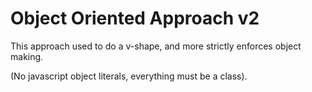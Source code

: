 # Object Oriented Approach v2

This approach used to do a v-shape, and more strictly enforces object making. 

(No javascript object literals, everything must be a class). 

